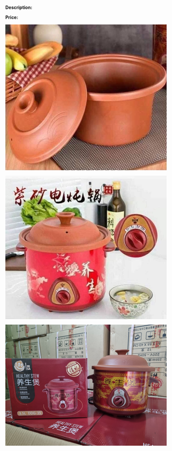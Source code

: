 **Description:**

**Price:**

![294.jpg](../images/294.jpg)

![295.jpg](../images/295.jpg)

![296.jpg](../images/296.jpg)